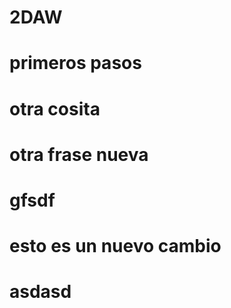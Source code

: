 # 2DAW
# primeros pasos
# otra cosita
# otra frase nueva
# gfsdf
# esto es un nuevo cambio
# asdasd

